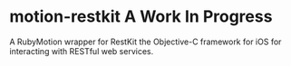 motion-restkit A Work In Progress
=================================

A RubyMotion wrapper for RestKit the Objective-C framework for iOS for interacting with RESTful web services.
